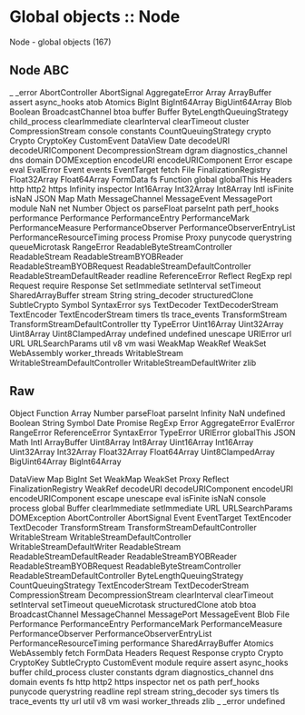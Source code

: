 # Global objects :: Node

Node - global objects (167)

## Node ABC

_
_error
AbortController
AbortSignal
AggregateError
Array
ArrayBuffer
assert
async_hooks
atob
Atomics
BigInt
BigInt64Array
BigUint64Array
Blob
Boolean
BroadcastChannel
btoa
buffer
Buffer
ByteLengthQueuingStrategy
child_process
clearImmediate
clearInterval
clearTimeout
cluster
CompressionStream
console
constants
CountQueuingStrategy
crypto
Crypto
CryptoKey
CustomEvent
DataView
Date
decodeURI
decodeURIComponent
DecompressionStream
dgram
diagnostics_channel
dns
domain
DOMException
encodeURI
encodeURIComponent
Error
escape
eval
EvalError
Event
events
EventTarget
fetch
File
FinalizationRegistry
Float32Array
Float64Array
FormData
fs
Function
global
globalThis
Headers
http
http2
https
Infinity
inspector
Int16Array
Int32Array
Int8Array
Intl
isFinite
isNaN
JSON
Map
Math
MessageChannel
MessageEvent
MessagePort
module
NaN
net
Number
Object
os
parseFloat
parseInt
path
perf_hooks
performance
Performance
PerformanceEntry
PerformanceMark
PerformanceMeasure
PerformanceObserver
PerformanceObserverEntryList
PerformanceResourceTiming
process
Promise
Proxy
punycode
querystring
queueMicrotask
RangeError
ReadableByteStreamController
ReadableStream
ReadableStreamBYOBReader
ReadableStreamBYOBRequest
ReadableStreamDefaultController
ReadableStreamDefaultReader
readline
ReferenceError
Reflect
RegExp
repl
Request
require
Response
Set
setImmediate
setInterval
setTimeout
SharedArrayBuffer
stream
String
string_decoder
structuredClone
SubtleCrypto
Symbol
SyntaxError
sys
TextDecoder
TextDecoderStream
TextEncoder
TextEncoderStream
timers
tls
trace_events
TransformStream
TransformStreamDefaultController
tty
TypeError
Uint16Array
Uint32Array
Uint8Array
Uint8ClampedArray
undefined
undefined
unescape
URIError
url
URL
URLSearchParams
util
v8
vm
wasi
WeakMap
WeakRef
WeakSet
WebAssembly
worker_threads
WritableStream
WritableStreamDefaultController
WritableStreamDefaultWriter
zlib


## Raw

Object
Function
Array
Number
parseFloat
parseInt
Infinity
NaN
undefined
Boolean
String
Symbol
Date
Promise
RegExp
Error
AggregateError
EvalError
RangeError
ReferenceError
SyntaxError
TypeError
URIError
globalThis
JSON
Math
Intl
ArrayBuffer
Uint8Array
Int8Array
Uint16Array
Int16Array
Uint32Array
Int32Array
Float32Array
Float64Array
Uint8ClampedArray
BigUint64Array
BigInt64Array

DataView
Map
BigInt
Set
WeakMap
WeakSet
Proxy
Reflect
FinalizationRegistry
WeakRef
decodeURI
decodeURIComponent
encodeURI
encodeURIComponent
escape
unescape
eval
isFinite
isNaN
console
process
global
Buffer
clearImmediate
setImmediate
URL
URLSearchParams
DOMException
AbortController
AbortSignal
Event
EventTarget
TextEncoder
TextDecoder
TransformStream
TransformStreamDefaultController
WritableStream
WritableStreamDefaultController
WritableStreamDefaultWriter
ReadableStream
ReadableStreamDefaultReader
ReadableStreamBYOBReader
ReadableStreamBYOBRequest
ReadableByteStreamController
ReadableStreamDefaultController
ByteLengthQueuingStrategy
CountQueuingStrategy
TextEncoderStream
TextDecoderStream
CompressionStream
DecompressionStream
clearInterval
clearTimeout
setInterval
setTimeout
queueMicrotask
structuredClone
atob
btoa
BroadcastChannel
MessageChannel
MessagePort
MessageEvent
Blob
File
Performance
PerformanceEntry
PerformanceMark
PerformanceMeasure
PerformanceObserver
PerformanceObserverEntryList
PerformanceResourceTiming
performance
SharedArrayBuffer
Atomics
WebAssembly
fetch
FormData
Headers
Request
Response
crypto
Crypto
CryptoKey
SubtleCrypto
CustomEvent
module
require
assert
async_hooks
buffer
child_process
cluster
constants
dgram
diagnostics_channel
dns
domain
events
fs
http
http2
https
inspector
net
os
path
perf_hooks
punycode
querystring
readline
repl
stream
string_decoder
sys
timers
tls
trace_events
tty
url
util
v8
vm
wasi
worker_threads
zlib
_
_error
undefined
